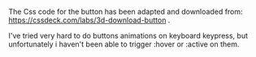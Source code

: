 
The Css code for the button has been adapted and downloaded from:
https://cssdeck.com/labs/3d-download-button .

I've tried very hard to do buttons animations on keyboard keypress, but unfortunately
i haven't been able to trigger :hover or :active on them.


